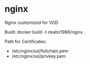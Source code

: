 # nginx
Nginx customized for VOD

Buidl:
docker build -t nkabir1986/nginx .

Path for Certificates:
- /etc/nginx/ssl/fullchain.pem
- /etc/nginx/ssl/privkey.pem
